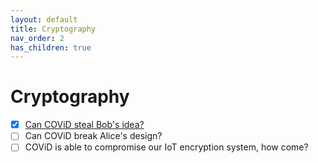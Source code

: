 ```yaml
---
layout: default
title: Cryptography
nav_order: 2
has_children: true
---
```

# Cryptography
- [x] [Can COViD steal Bob's idea?](Can%20COViD%20steal%20Bob's%20idea/README.md)
- [ ] Can COViD break Alice's design?
- [ ] COViD is able to compromise our IoT encryption system, how come?
